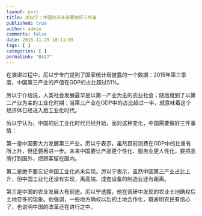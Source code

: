 ```yaml
---
layout: post
title: 厉以宁：中国经济未来要做好三件事
published: true
author: admin
comments: false
date: 2015-11-25 10:11:05
tags: [ ]
categories: [ ]
permalink: "8427"
---
```


  


在演讲过程中，厉以宁专门提到了国家统计局披露的一个数据：2015年第三季度，中国第三产业的产值在GDP的占比超过51%。

厉以宁介绍说，人类社会发展最早是以第一产业为主的农业社会；随后就到了以第二产业为主的工业化时期；当第三产业在GDP中的占比超过一半，就意味着这个经济体已经进入后工业化时代。

厉以宁认为，中国的后工业化时代已经开始，面对这种变化，中国需要做好三件事情：

第一是中国要大力发展第三产业。厉以宁表示，虽然目前消费在GDP中的比重有所上升，但还要再进一步。未来中国要让产品更个性化、服务业更人性化，要把品牌打到国外，把顾客留在国内。

第二是绝不要忘记中国工业化尚未实现。厉以宁表示，虽然中国第三产业占比上升，但中国工业化还没有实现，离高端、成套设备的制造业还有距离。

第三是中国的农业发展大有前途。厉以宁透露，他在调研中发现的农业土地确权后土地变多的现象。他强调，一些地方确权以后的土地合作化，既表明农民有信心了，也说明中国的改革还在进行之中。